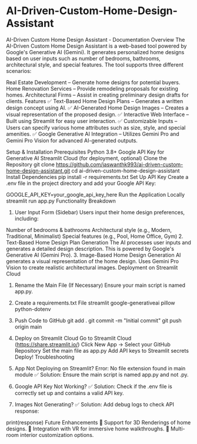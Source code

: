 # AI-Driven-Custom-Home-Design-Assistant
AI-Driven Custom Home Design Assistant - Documentation
Overview
The AI-Driven Custom Home Design Assistant is a web-based tool powered by Google's Generative AI (Gemini). It generates personalized home designs based on user inputs such as number of bedrooms, bathrooms, architectural style, and special features. The tool supports three different scenarios:

Real Estate Development – Generate home designs for potential buyers.
Home Renovation Services – Provide remodeling proposals for existing homes.
Architectural Firms – Assist in creating preliminary design drafts for clients.
Features
✅ Text-Based Home Design Plans – Generates a written design concept using AI. ✅ AI-Generated Home Design Images – Creates a visual representation of the proposed design. ✅ Interactive Web Interface – Built using Streamlit for easy user interaction. ✅ Customizable Inputs – Users can specify various home attributes such as size, style, and special amenities. ✅ Google Generative AI Integration – Utilizes Gemini Pro and Gemini Pro Vision for advanced AI-generated outputs.

Setup & Installation
Prerequisites
Python 3.8+
Google API Key for Generative AI
Streamlit Cloud (for deployment, optional)
Clone the Repository
git clone https://github.com/jaswanthk993/ai-driven-custom-home-design-assistant.git
cd ai-driven-custom-home-design-assistant
Install Dependencies
pip install -r requirements.txt
Set Up API Key
Create a .env file in the project directory and add your Google API Key:

GOOGLE_API_KEY=your_google_api_key_here
Run the Application Locally
streamlit run app.py
Functionality Breakdown
1. User Input Form (Sidebar)
Users input their home design preferences, including:

Number of bedrooms & bathrooms
Architectural style (e.g., Modern, Traditional, Minimalist)
Special features (e.g., Pool, Home Office, Gym)
2. Text-Based Home Design Plan Generation
The AI processes user inputs and generates a detailed design description.
This is powered by Google's Generative AI (Gemini Pro).
3. Image-Based Home Design Generation
AI generates a visual representation of the home design.
Uses Gemini Pro Vision to create realistic architectural images.
Deployment on Streamlit Cloud
1. Rename the Main File (If Necessary)
Ensure your main script is named app.py.

2. Create a requirements.txt File
streamlit
google-generativeai
pillow
python-dotenv
3. Push Code to GitHub
git add .
git commit -m "Initial commit"
git push origin main
4. Deploy on Streamlit Cloud
Go to Streamlit Cloud (https://share.streamlit.io/)
Click New App → Select your GitHub Repository
Set the main file as app.py
Add API keys to Streamlit secrets
Deploy!
Troubleshooting
1. App Not Deploying on Streamlit?
Error: No file extension found in main module ✅ Solution: Ensure the main script is named app.py and not .py.

2. Google API Key Not Working?
✅ Solution: Check if the .env file is correctly set up and contains a valid API key.

3. Images Not Generating?
✅ Solution: Add debug logs to check API response:

print(response)
Future Enhancements
🔹 Support for 3D Renderings of home designs.
🔹 Integration with VR for immersive home walkthroughs.
🔹 Multi-room interior customization options.
